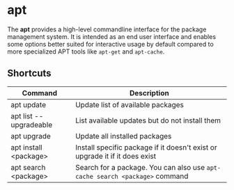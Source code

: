 # apt

The **apt** provides a high-level commandline interface for the package management system. It is intended as an end user interface and enables some options better suited for interactive usage by default compared to more specialized APT tools like `apt-get` and `apt-cache`.

## Shortcuts

| Command                 | Description                                                                 |
| ----------------------- | --------------------------------------------------------------------------- |
| apt update              | Update list of available packages                                           |
| apt list --upgradeable  | List available updates but do not install them                              |
| apt upgrade             | Update all installed packages                                               |
| apt install \<package\> | Install specific package if it doesn't exist or upgrade it if it does exist |
| apt search \<package\>  | Search for a package. You can also use `apt-cache search <package>` command |
